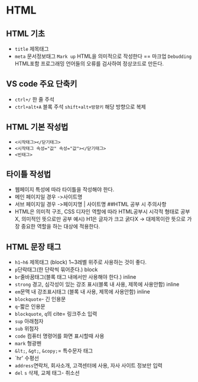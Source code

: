 # HTML
## HTML 기초
* `title` 제목태그
* `meta` 문서정보태그
`Mark up` HTML을 의미적으로 작성한다 == 마크업
`Debudding` HTML포함 프로그래밍 언어들의 오류를 검사하여 정상코드로 만든다.
## VS code 주요 단축키
* `ctrl+/` 한 줄 주석
* `ctrl+alt+A` 블록 주석
`shift+alt+방향키` 해당 방향으로 복제 
## HTML 기본 작성법
* `<시작태그></닫기태그>`
* `<시작태그 속성="값" 속성="값"></닫기태그>`
* `<빈태그>` 
## 타이틀 작성법
* 웹페이지 특성에 따라 타이틀을 작성해야 한다.
* 메인 페이지일 경우 ->사이트명
* 서브 페이지일 경우 ->페이지명 | 사이트명
##HTML 공부 시 주의사항
* HTML은 의미적 구조, CSS 디자인 역할에 따라 HTML공부시 시각적 형태로 공부X, 의미적인 뜻으로만 공부
예시) H1은 글자가 크고 굵다X -> 대제목이란 뜻으로 가장 중요한 역할을 하는 대상에 적용한다.
## HTML 문장 태그
* `h1~h6` 제목태그 (block) 1~3레벨 위주로 사용하는 것이 좋다.
* `p`단락태그(한 단락씩 묶어준다.) block
* `br`줄바꿈태그(블록 태그 내에서만 사용해야 한다.) inline
* `strong` 경고, 심각성이 있는 강조 표시(블록 내 사용, 제목에 사용안함) inline
* `em`문맥 내 강조표시태그 (블록 내 사용, 제목에 사용안함) inline
* `blockquote`- 긴 인용문
* `q`-짧은 인용문
* `blockquote`, `q`의 cite= 링크주소 입력
* `sup` 아래첨자
* `sub` 위첨자
* `code` 컴퓨터 명령어를 화면 표시할때 사용
* `mark` 형광펜
* `&lt;`, `&gt;`, `&copy;`= 특수문자 태그
* `hr' 수평선
* `address`연락처, 회사소개, 고객센터에 사용, 자사 사이트 정보만 입력
* `del` `s` 삭제, 교체 태그- 취소선
